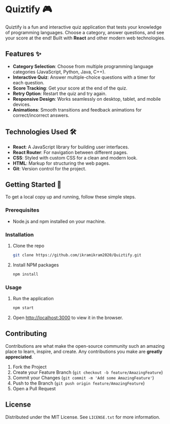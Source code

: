 
# Quiztify 🎮

Quiztify is a fun and interactive quiz application that tests your knowledge of programming languages. Choose a category, answer questions, and see your score at the end! Built with **React** and other modern web technologies.

## Features ✨

- **Category Selection**: Choose from multiple programming language categories (JavaScript, Python, Java, C++).
- **Interactive Quiz**: Answer multiple-choice questions with a timer for each question.
- **Score Tracking**: Get your score at the end of the quiz.
- **Retry Option**: Restart the quiz and try again.
- **Responsive Design**: Works seamlessly on desktop, tablet, and mobile devices.
- **Animations**: Smooth transitions and feedback animations for correct/incorrect answers.

## Technologies Used 🛠️

- **React**: A JavaScript library for building user interfaces.
- **React Router**: For navigation between different pages.
- **CSS**: Styled with custom CSS for a clean and modern look.
- **HTML**: Markup for structuring the web pages.
- **Git**: Version control for the project.

## Getting Started 🚀

To get a local copy up and running, follow these simple steps.

### Prerequisites

- Node.js and npm installed on your machine.

### Installation

1. Clone the repo
   ```sh
   git clone https://github.com/ikramikram2020/Quiztify.git
   ```
2. Install NPM packages
   ```sh
   npm install
   ```

### Usage

1. Run the application
   ```sh
   npm start
   ```
2. Open [http://localhost:3000](http://localhost:3000) to view it in the browser.

## Contributing

Contributions are what make the open-source community such an amazing place to learn, inspire, and create. Any contributions you make are **greatly appreciated**.

1. Fork the Project
2. Create your Feature Branch (`git checkout -b feature/AmazingFeature`)
3. Commit your Changes (`git commit -m 'Add some AmazingFeature'`)
4. Push to the Branch (`git push origin feature/AmazingFeature`)
5. Open a Pull Request

## License

Distributed under the MIT License. See `LICENSE.txt` for more information.
